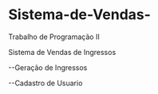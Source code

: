 # Sistema-de-Vendas-
Trabalho de Programação II 


Sistema de Vendas de Ingressos

--Geração de Ingressos

--Cadastro de Usuario

